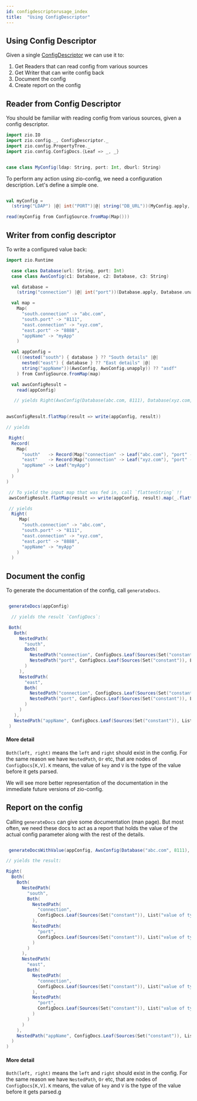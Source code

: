 ```yaml
---
id: configdescriptorusage_index
title:  "Using ConfigDescriptor"
---
```


## Using Config Descriptor

Given a single [ConfigDescriptor](../configdescriptor/index.md) we can use it to:

1. Get Readers that can read config from various sources
2. Get Writer that can write config back
3. Document the config
4. Create report on the config


## Reader from Config Descriptor

You should be familiar with reading config from various sources, given a  config descriptor.

```scala mdoc:silent
import zio.IO
import zio.config._, ConfigDescriptor._
import zio.config.PropertyTree._
import zio.config.ConfigDocs.{Leaf => _, _}

```

```scala mdoc:silent

case class MyConfig(ldap: String, port: Int, dburl: String)

```

To perform any action using zio-config, we need a configuration description.
Let's define a simple one.


```scala mdoc:silent

val myConfig =
  (string("LDAP") |@| int("PORT")|@| string("DB_URL"))(MyConfig.apply, MyConfig.unapply)

read(myConfig from ConfigSource.fromMap(Map()))

```

## Writer from config descriptor


To write a configured value back:

```scala mdoc:silent
import zio.Runtime

  case class Database(url: String, port: Int)
  case class AwsConfig(c1: Database, c2: Database, c3: String)

  val database =
    (string("connection") |@| int("port"))(Database.apply, Database.unapply)

  val map =
    Map(
      "south.connection" -> "abc.com",
      "south.port" -> "8111",
      "east.connection" -> "xyz.com",
      "east.port" -> "8888",
      "appName" -> "myApp"
    )

  val appConfig =
    (((nested("south") { database } ?? "South details" |@|
      nested("east") { database } ?? "East details" |@|
      string("appName"))(AwsConfig, AwsConfig.unapply)) ?? "asdf"
    ) from ConfigSource.fromMap(map)

  val awsConfigResult =
    read(appConfig)

   // yields Right(AwsConfig(Database(abc.com, 8111), Database(xyz.com, 8888), myApp))

  
awsConfigResult.flatMap(result => write(appConfig, result))

// yields

 Right(
  Record(
    Map(
      "south"   -> Record(Map("connection" -> Leaf("abc.com"), "port" -> Leaf("8111"))),
      "east"    -> Record(Map("connection" -> Leaf("xyz.com"), "port" -> Leaf("8888"))),
      "appName" -> Leaf("myApp")
    )
  )
)

 // To yield the input map that was fed in, call `flattenString` !!
 awsConfigResult.flatMap(result => write(appConfig, result).map(_.flattenString()))

 // yields
  Right(
     Map(
      "south.connection" -> "abc.com",
      "south.port" -> "8111",
      "east.connection" -> "xyz.com",
      "east.port" -> "8888",
      "appName" -> "myApp"
    )
  )

```

## Document the config


To generate the documentation of the config, call `generateDocs`. 


```scala mdoc:silent

 generateDocs(appConfig)

  // yields the result `ConfigDocs`:

 Both(
   Both(
     NestedPath(
       "south",
       Both(
         NestedPath("connection", ConfigDocs.Leaf(Sources(Set("constant")), List("value of type string", "South details"))),
         NestedPath("port", ConfigDocs.Leaf(Sources(Set("constant")), List("value of type int", "South details")))
       )
     ),
     NestedPath(
       "east",
       Both(
         NestedPath("connection", ConfigDocs.Leaf(Sources(Set("constant")), List("value of type string", "East details"))),
         NestedPath("port", ConfigDocs.Leaf(Sources(Set("constant")), List("value of type int", "East details")))
       )
     )
   ),
   NestedPath("appName", ConfigDocs.Leaf(Sources(Set("constant")), List("value of type string")))
 )
```

#### More detail
`Both(left, right)` means the `left` and `right` should exist in the config. For the same reason we have
`NestedPath`, `Or` etc, that are nodes of `ConfigDocs[K,V]`. `K` means, the value of `key` and `V` is
the type of the value before it gets parsed.

We will see more better representation of the documentation in the immediate future versions of zio-config.


## Report on the config

Calling `generateDocs` can give some documentation (man page).
But most often, we need these docs to act as a report that holds the value of the actual config parameter
along with the rest of the details. 


```scala mdoc:silent

 generateDocsWithValue(appConfig, AwsConfig(Database("abc.com", 8111), Database("xyz.com", 8888), "myApp"))

// yields the result:

Right(
  Both(
    Both(
      NestedPath(
        "south",
        Both(
          NestedPath(
            "connection",
            ConfigDocs.Leaf(Sources(Set("constant")), List("value of type string", "South details"), Some("abc.com"))
          ),
          NestedPath(
            "port",
            ConfigDocs.Leaf(Sources(Set("constant")), List("value of type int", "South details"), Some("8111"))
          )
        )
      ),
      NestedPath(
        "east",
        Both(
          NestedPath(
            "connection",
            ConfigDocs.Leaf(Sources(Set("constant")), List("value of type string", "East details"), Some("xyz.com"))
          ),
          NestedPath(
            "port",
            ConfigDocs.Leaf(Sources(Set("constant")), List("value of type int", "East details"), Some("8888"))
          )
        )
      )
    ),
    NestedPath("appName", ConfigDocs.Leaf(Sources(Set("constant")), List("value of type string"), Some("myApp")))
  )
)
```

#### More detail
`Both(left, right)` means the `left` and `right` should exist in the config. For the same reason we have
`NestedPath`, `Or` etc, that are nodes of `ConfigDocs[K,V]`. `K` means, the value of `key` and `V` is
the type of the value before it gets parsed.g
